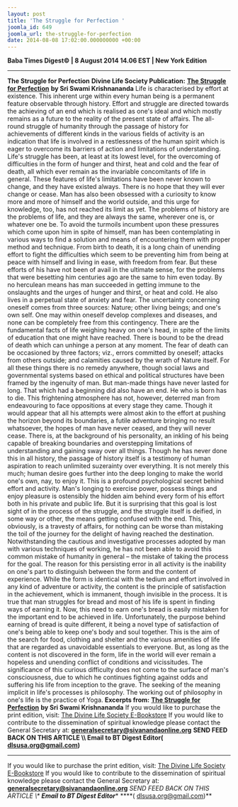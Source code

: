 ```yaml
---
layout: post
title: 'The Struggle for Perfection '
joomla_id: 649
joomla_url: the-struggle-for-perfection
date: 2014-08-08 17:02:00.000000000 +00:00
---
```

**Baba Times Digest© | 8 August 2014 14.06 EST | New York Edition**
* * *  
**The Struggle for Perfection**
**Divine Life Society Publication:** [**The Struggle for Perfection**](http://www.swami-krishnananda.org/perf/perf_intro.html) **by Sri Swami Krishnananda**
Life is characterised by effort at existence. This inherent urge within every human being is a permanent feature observable through history. Effort and struggle are directed towards the achieving of an end which is realised as one's ideal and which mostly remains as a future to the reality of the present state of affairs. The all-round struggle of humanity through the passage of history for achievements of different kinds in the various fields of activity is an indication that life is involved in a restlessness of the human spirit which is eager to overcome its barriers of action and limitations of understanding.
Life's struggle has been, at least at its lowest level, for the overcoming of difficulties in the form of hunger and thirst, heat and cold and the fear of death, all which ever remain as the invariable concomitants of life in general. These features of life's limitations have been never known to change, and they have existed always. There is no hope that they will ever change or cease. Man has also been obsessed with a curiosity to know more and more of himself and the world outside, and this urge for knowledge, too, has not reached its limit as yet. The problems of history are the problems of life, and they are always the same, wherever one is, or whatever one be.
To avoid the turmoils incumbent upon these pressures which come upon him in spite of himself, man has been contemplating in various ways to find a solution and means of encountering them with proper method and technique. From birth to death, it is a long chain of unending effort to fight the difficulties which seem to be preventing him from being at peace with himself and living in ease, with freedom from fear. But these efforts of his have not been of avail in the ultimate sense, for the problems that were besetting him centuries ago are the same to him even today. By no herculean means has man succeeded in getting immune to the onslaughts and the urges of hunger and thirst, or heat and cold. He also lives in a perpetual state of anxiety and fear. The uncertainty concerning oneself comes from three sources: Nature; other living beings; and one's own self. One may within oneself develop complexes and diseases, and none can be completely free from this contingency. There are the fundamental facts of life weighing heavy on one's head, in spite of the limits of education that one might have reached. There is bound to be the dread of death which can unhinge a person at any moment. The fear of death can be occasioned by three factors; viz., errors committed by oneself; attacks from others outside; and calamities caused by the wrath of Nature itself. For all these things there is no remedy anywhere, though social laws and governmental systems based on ethical and political structures have been framed by the ingenuity of man. But man-made things have never lasted for long. That which had a beginning did also have an end. He who is born has to die.
This frightening atmosphere has not, however, deterred man from endeavouring to face oppositions at every stage they came. Though it would appear that all his attempts were almost akin to the effort at pushing the horizon beyond its boundaries, a futile adventure bringing no result whatsoever, the hopes of man have never ceased, and they will never cease. There is, at the background of his personality, an inkling of his being capable of breaking boundaries and overstepping limitations of understanding and gaining sway over all things. Though he has never done this in all history, the passage of history itself is a testimony of human aspiration to reach unlimited suzerainty over everything. It is not merely this much; human desire goes further into the deep longing to make the world one's own, nay, to enjoy it. This is a profound psychological secret behind effort and activity.
Man's longing to exercise power, possess things and enjoy pleasure is ostensibly the hidden aim behind every form of his effort both in his private and public life. But it is surprising that this goal is lost sight of in the process of the struggle, and the struggle itself is deified, in some way or other, the means getting confused with the end. This, obviously, is a travesty of affairs, for nothing can be worse than mistaking the toil of the journey for the delight of having reached the destination. Notwithstanding the cautious and investigative processes adopted by man with various techniques of working, he has not been able to avoid this common mistake of humanity in general – the mistake of taking the process for the goal. The reason for this persisting error in all activity is the inability on one's part to distinguish between the form and the content of experience. While the form is identical with the tedium and effort involved in any kind of adventure or activity, the content is the principle of satisfaction in the achievement, which is immanent, though invisible in the process. It is true that man struggles for bread and most of his life is spent in finding ways of earning it. Now, this need to earn one's bread is easily mistaken for the important end to be achieved in life. Unfortunately, the purpose behind earning of bread is quite different, it being a novel type of satisfaction of one's being able to keep one's body and soul together. This is the aim of the search for food, clothing and shelter and the various amenities of life that are regarded as unavoidable essentials to everyone. But, as long as the content is not discovered in the form, life in the world will ever remain a hopeless and unending conflict of conditions and vicissitudes. The significance of this curious difficulty does not come to the surface of man's consciousness, due to which he continues fighting against odds and suffering his life from inception to the grave. The seeking of the meaning implicit in life's processes is philosophy. The working out of philosophy in one's life is the practice of Yoga.
**Excerpts from:** [**The Struggle for Perfection**](http://www.swami-krishnananda.org/perf/perf_intro.html) **by Sri Swami Krishnananda**
If you would like to purchase the print edition, visit: [The Divine Life Society E-Bookstore](http://www.dlshq.org/download/download.htm)
If you would like to contribute to the dissemination of spiritual knowledge please contact the General Secretary at: [](mailto:%20%3Cscript%20type=%27text/javascript%27%3E%20%3C%21--%20var%20prefix%20=%20%27ma%27%20+%20%27il%27%20+%20%27to%27;%20var%20path%20=%20%27hr%27%20+%20%27ef%27%20+%20%27=%27;%20var%20addy57016%20=%20%27generalsecretary%27%20+%20%27@%27;%20addy57016%20=%20addy57016%20+%20%27sivanandaonline%27%20+%20%27.%27%20+%20%27org%27;%20document.write%28%27%3Ca%20%27%20+%20path%20+%20%27%5C%27%27%20+%20prefix%20+%20%27:%27%20+%20addy57016%20+%20%27%5C%27%3E%27%29;%20document.write%28addy57016%29;%20document.write%28%27%3C%5C/a%3E%27%29;%20//--%3E%5Cn%20%3C/script%3E%3Cscript%20type=%27text/javascript%27%3E%20%3C%21--%20document.write%28%27%3Cspan%20style=%5C%27display:%20none;%5C%27%3E%27%29;%20//--%3E%20%3C/script%3EThis%20email%20address%20is%20being%20protected%20from%20spambots.%20You%20need%20JavaScript%20enabled%20to%20view%20it.%20%3Cscript%20type=%27text/javascript%27%3E%20%3C%21--%20document.write%28%27%3C/%27%29;%20document.write%28%27span%3E%27%29;%20//--%3E%20%3C/script%3E?subject=Contribution%20to%20Dissemination%20of%20Spiritual%20Knowledge)**[generalsecretary@sivanandaonline.org](mailto:generalsecretary@sivanandaonline.org)**
**SEND FEED BACK ON THIS ARTICLE \\\ Email to BT Digest Editor[](mailto:%20%3Cscript%20type=%27text/javascript%27%3E%20%3C%21--%20var%20prefix%20=%20%27ma%27%20+%20%27il%27%20+%20%27to%27;%20var%20path%20=%20%27hr%27%20+%20%27ef%27%20+%20%27=%27;%20var%20addy72654%20=%20%27dlsusa.org%27%20+%20%27@%27;%20addy72654%20=%20addy72654%20+%20%27gmail%27%20+%20%27.%27%20+%20%27com%27;%20document.write%28%27%3Ca%20%27%20+%20path%20+%20%27%5C%27%27%20+%20prefix%20+%20%27:%27%20+%20addy72654%20+%20%27%5C%27%3E%27%29;%20document.write%28addy72654%29;%20document.write%28%27%3C%5C/a%3E%27%29;%20//--%3E%5Cn%20%3C/script%3E%3Cscript%20type=%27text/javascript%27%3E%20%3C%21--%20document.write%28%27%3Cspan%20style=%5C%27display:%20none;%5C%27%3E%27%29;%20//--%3E%20%3C/script%3EThis%20email%20address%20is%20being%20protected%20from%20spambots.%20You%20need%20JavaScript%20enabled%20to%20view%20it.%20%3Cscript%20type=%27text/javascript%27%3E%20%3C%21--%20document.write%28%27%3C/%27%29;%20document.write%28%27span%3E%27%29;%20//--%3E%20%3C/script%3E?subject=DLS%20Posts)( [dlsusa.org@gmail.com](mailto:dlsusa.org@gmail.com))**
* * *
  
If you would like to purchase the print edition, visit: [The Divine Life Society E-Bookstore](http://www.dlshq.org/download/download.htm)
If you would like to contribute to the dissemination of spiritual knowledge please contact the General Secretary at: **[generalsecretary@sivanandaonline.org](mailto:generalsecretary@sivanandaonline.org)**
**SEND FEED BACK ON THIS ARTICLE \\\**  **Email to BT Digest Editor**** [](mailto:%20%3Cscript%20type=%27text/javascript%27%3E%20%3C%21--%20var%20prefix%20=%20%27ma%27%20+%20%27il%27%20+%20%27to%27;%20var%20path%20=%20%27hr%27%20+%20%27ef%27%20+%20%27=%27;%20var%20addy72654%20=%20%27dlsusa.org%27%20+%20%27@%27;%20addy72654%20=%20addy72654%20+%20%27gmail%27%20+%20%27.%27%20+%20%27com%27;%20document.write%28%27%3Ca%20%27%20+%20path%20+%20%27%5C%27%27%20+%20prefix%20+%20%27:%27%20+%20addy72654%20+%20%27%5C%27%3E%27%29;%20document.write%28addy72654%29;%20document.write%28%27%3C%5C/a%3E%27%29;%20//--%3E%5Cn%20%3C/script%3E%3Cscript%20type=%27text/javascript%27%3E%20%3C%21--%20document.write%28%27%3Cspan%20style=%5C%27display:%20none;%5C%27%3E%27%29;%20//--%3E%20%3C/script%3EThis%20email%20address%20is%20being%20protected%20from%20spambots.%20You%20need%20JavaScript%20enabled%20to%20view%20it.%20%3Cscript%20type=%27text/javascript%27%3E%20%3C%21--%20document.write%28%27%3C/%27%29;%20document.write%28%27span%3E%27%29;%20//--%3E%20%3C/script%3E?subject=DLS%20Posts)****( [dlsusa.org@gmail.com](mailto:dlsusa.org@gmail.com))**  
